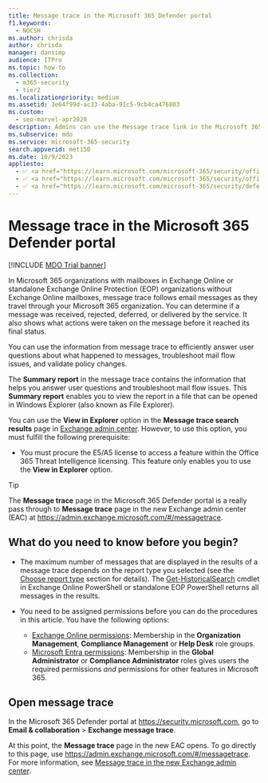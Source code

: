 ```yaml
---
title: Message trace in the Microsoft 365 Defender portal
f1.keywords: 
  - NOCSH
ms.author: chrisda
author: chrisda
manager: dansimp
audience: ITPro
ms.topic: how-to
ms.collection: 
  - m365-security
  - tier2
ms.localizationpriority: medium
ms.assetid: 3e64f99d-ac33-4aba-91c5-9cb4ca476803
ms.custom: 
  - seo-marvel-apr2020
description: Admins can use the Message trace link in the Microsoft 365 Defender portal to find out what happened to messages.
ms.subservice: mdo
ms.service: microsoft-365-security
search.appverid: met150
ms.date: 10/9/2023
appliesto:
  - ✅ <a href="https://learn.microsoft.com/microsoft-365/security/office-365-security/eop-about" target="_blank">Exchange Online Protection</a>
  - ✅ <a href="https://learn.microsoft.com/microsoft-365/security/office-365-security/mdo-security-comparison#defender-for-office-365-plan-1-vs-plan-2-cheat-sheet" target="_blank">Microsoft Defender for Office 365 plan 1 and plan 2</a>
  - ✅ <a href="https://learn.microsoft.com/microsoft-365/security/defender/microsoft-365-defender" target="_blank">Microsoft 365 Defender</a>
---
```


# Message trace in the Microsoft 365 Defender portal

[!INCLUDE [MDO Trial banner](../includes/mdo-trial-banner.md)]

In Microsoft 365 organizations with mailboxes in Exchange Online or standalone Exchange Online Protection (EOP) organizations without Exchange Online mailboxes, message trace follows email messages as they travel through your Microsoft 365 organization. You can determine if a message was received, rejected, deferred, or delivered by the service. It also shows what actions were taken on the message before it reached its final status.

You can use the information from message trace to efficiently answer user questions about what happened to messages, troubleshoot mail flow issues, and validate policy changes. 

The **Summary report** in the message trace contains the information that helps you answer user questions and troubleshoot mail flow issues. This **Summary report** enables you to view the report in a file that can be opened in Windows Explorer (also known as File Explorer).

You can use the **View in Explorer** option in the **Message trace search results** page in [Exchange admin center](https://admin.exchange.microsoft.com/). However, to use this option, you must fulfill the following prerequisite:

- You must procure the E5/A5 license to access a feature within the Office 365 Threat Intelligence licensing. This feature only enables you to use the **View in Explorer** option.

> [!TIP]
> The **Message trace** page in the Microsoft 365 Defender portal is a really pass through to **Message trace** page in the new Exchange admin center (EAC) at <https://admin.exchange.microsoft.com/#/messagetrace>.

## What do you need to know before you begin?

- The maximum number of messages that are displayed in the results of a message trace depends on the report type you selected (see the [Choose report type](/exchange/monitoring/trace-an-email-message/message-trace-modern-eac#choose-report-type) section for details). The [Get-HistoricalSearch](/powershell/module/exchange/get-historicalsearch) cmdlet in Exchange Online PowerShell or standalone EOP PowerShell returns all messages in the results.

- You need to be assigned permissions before you can do the procedures in this article. You have the following options:
  - [Exchange Online permissions](/exchange/permissions-exo/permissions-exo): Membership in the **Organization Management**, **Compliance Management** or **Help Desk** role groups.
  - [Microsoft Entra permissions](/microsoft-365/admin/add-users/about-admin-roles): Membership in the **Global Administrator** or **Compliance Administrator** roles gives users the required permissions _and_ permissions for other features in Microsoft 365.

## Open message trace

In the Microsoft 365 Defender portal at <https://security.microsoft.com>, go to **Email & collaboration** \> **Exchange message trace**.

At this point, the **Message trace** page in the new EAC opens. To go directly to this page, use <https://admin.exchange.microsoft.com/#/messagetrace>. For more information, see [Message trace in the new Exchange admin center](/exchange/monitoring/trace-an-email-message/message-trace-modern-eac).
